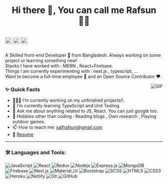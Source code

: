 
<h1 align="center">
     Hi there 👋, You can call me Rafsun 👨‍💻
</h1>

<br/>

<a href="https://www.linkedin.com/in/saiful-islam-rafsun-60623514b/">
  <img align="left" alt="Rafsun's Linkedin" width="22px" src="https://cdn.jsdelivr.net/npm/simple-icons@v3/icons/linkedin.svg" />
</a>

<a href="https://twitter.com/RafsunSaiful">
  <img align="left" alt="Saiful Rafsun | Twitter" width="22px" src="https://cdn.jsdelivr.net/npm/simple-icons@v3/icons/twitter.svg" />
</a>

<a href="mailto:saifrafsun@gmail.com">
  <img align="left" alt="Rafsun's Email" width="22px" src="https://cdn.jsdelivr.net/npm/simple-icons@v3/icons/gmail.svg" />
</a>


<br />

<br/>

<p>
A Skilled front-end Developer 🚀 from Bangladesh. Always working on some project or learning something new!
<br/>
Stacks I have worked with : MERN , React+Firebase.
<br/>  
Things I am currently experimenting with : next.js , typescript, ...
<br/>
Want to become a full-time employee 💸 and an Open Source Contributor ❤️.
</p>


  <img align="right" alt="GIF" src="https://media.giphy.com/media/4Xig6SKhACXrq/giphy.gif" />
  
  
### ✨ Quick Facts

- 👨🏽‍💻 I’m currently working on my unfinished projects!!.
- 🌱 I’m currently learning TypeScript and Unit Testing.
- 💬 Ask me about anything related to JS, React. You can just google too.
- 🎿 Hobbies other than coding : Reading blogs , Own research , Playing outdoor games.
- 📫 How to reach me: saifrafsun@gmail.com
- 📝 [Resume](https://drive.google.com/file/d/18SbaYIQIOHBytgAB3MsLocVzMKlT6zy5/view?usp=sharing)

___

### 🛠️ Languages and Tools:

![JavaScript](https://img.shields.io/badge/-JavaScript-black?style=flat-square&logo=javascript)
![React](https://img.shields.io/badge/-React-black?style=flat-square&logo=react)
![Redux](https://img.shields.io/badge/-Redux-black?style=flat-square&logo=Redux)
![Nodejs](https://img.shields.io/badge/-Nodejs-black?style=flat-square&logo=Node.js)
![Express.js](https://img.shields.io/badge/-Express-black?style=flat-square&logo=expressjs)
![MongoDB](https://img.shields.io/badge/-MongoDB-black?style=flat-square&logo=mongodb)
![Firebase](https://img.shields.io/badge/-Firebase-black?style=flat-square&logo=Firebase)
![Next.js](https://img.shields.io/badge/-Next-black?style=flat-square&logo=Next.js)
![Material_UI](https://img.shields.io/badge/-Material_UI-black?style=flat-square&logo=material-ui)
![Bootstrap](https://img.shields.io/badge/-Bootstrap-black?style=flat-square&logo=bootstrap)
![SCSS](https://img.shields.io/badge/-SCSS-black?style=flat-square&logo=SASS)
![HTML5](https://img.shields.io/badge/-HTML5-black?style=flat-square&logo=html5&logoColor=white)
![CSS3](https://img.shields.io/badge/-CSS3-black?style=flat-square&logo=css3)
![Heroku](https://img.shields.io/badge/-Heroku-black?style=flat-square&logo=heroku)
![Netlify](https://img.shields.io/badge/-Netlify-black?style=flat-square&logo=netlify)
![Git](https://img.shields.io/badge/-Git-black?style=flat-square&logo=git)
![GitHub](https://img.shields.io/badge/-GitHub-black?style=flat-square&logo=github)
